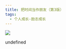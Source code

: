 ```yaml
---
title: 把时间当作朋友（第3版）
tags:
  - 个人成长-励志成长
---
```


![](https://cdn.weread.qq.com/weread/cover/93/YueWen_23437994/s_YueWen_23437994.jpg)

undefined